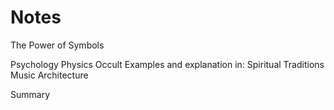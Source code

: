 # Notes

The Power of Symbols

Psychology
Physics
Occult
Examples and explanation in:
	Spiritual Traditions
 	Music
	Architecture
	
Summary
